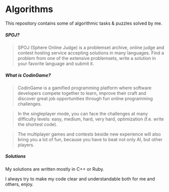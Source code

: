 # Algorithms
This repository contains some of algorithmic tasks & puzzles solved by me.

##### SPOJ?
> SPOJ (Sphere Online Judge) is a problemset archive, online judge and contest hosting service accepting solutions in many languages. Find a problem from one of the extensive problemsets, write a solution in your favorite language and submit it.

##### What is CodinGame?
> CodinGame is a gamified programming platform where software developers compete together to learn, improve their craft and discover great job opportunities through fun online programming challenges.

> In the singleplayer mode, you can face the challenges at many difficulty levels: easy, medium, hard, very hard, optimization (f.e. write the shortest code).

> The multiplayer games and contests beside new experience will also bring you a lot of fun, because you have to beat not only AI, but other players.

##### Solutions

My solutions are written mostly in C++ or Ruby.

I always try to make my code clear and understandable both for me and others, enjoy.
